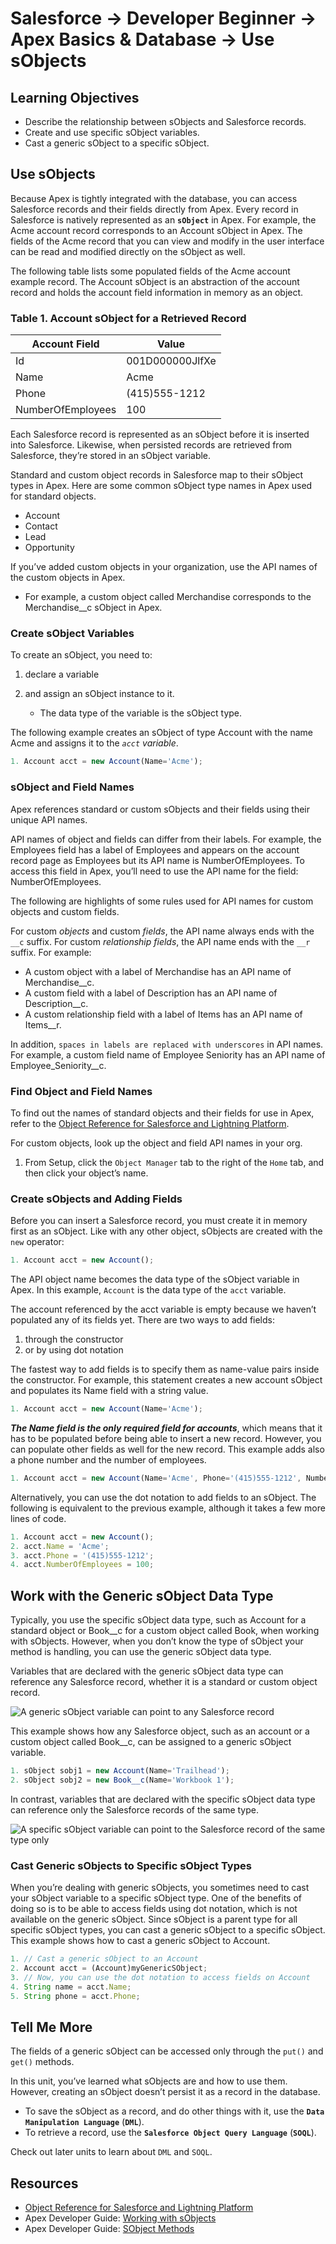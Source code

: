 # Salesforce -> Developer Beginner -> Apex Basics & Database -> Use sObjects

## Learning Objectives

- Describe the relationship between sObjects and Salesforce records.
- Create and use specific sObject variables.
- Cast a generic sObject to a specific sObject.

## Use sObjects

Because Apex is tightly integrated with the database, you can access Salesforce records and their fields directly from Apex. Every record in Salesforce is natively represented as an **`sObject`** in Apex. For example, the Acme account record corresponds to an Account sObject in Apex. The fields of the Acme record that you can view and modify in the user interface can be read and modified directly on the sObject as well.

The following table lists some populated fields of the Acme account example record. The Account sObject is an abstraction of the account record and holds the account field information in memory as an object.

### Table 1. Account sObject for a Retrieved Record

| **Account Field** | **Value** |
| ------------- | ----- |
| Id | 001D000000JlfXe |
| Name | Acme |
| Phone | (415)555-1212 |
| NumberOfEmployees | 100 |

Each Salesforce record is represented as an sObject before it is inserted into Salesforce. Likewise, when persisted records are retrieved from Salesforce, they’re stored in an sObject variable.

Standard and custom object records in Salesforce map to their sObject types in Apex. Here are some common sObject type names in Apex used for standard objects.

- Account
- Contact
- Lead
- Opportunity

If you’ve added custom objects in your organization, use the API names of the custom objects in Apex.

- For example, a custom object called Merchandise corresponds to the Merchandise__c sObject in Apex.

### **Create sObject Variables**

To create an sObject, you need to:

1. declare a variable
2. and assign an sObject instance to it.

    - The data type of the variable is the sObject type.

The following example creates an sObject of type Account with the name Acme and assigns it to the *`acct` variable*.

```js
1. Account acct = new Account(Name='Acme');
```

### **sObject and Field Names**

Apex references standard or custom sObjects and their fields using their unique API names.

API names of object and fields can differ from their labels. For example, the Employees field has a label of Employees and appears on the account record page as Employees but its API name is NumberOfEmployees. To access this field in Apex, you’ll need to use the API name for the field: NumberOfEmployees.

The following are highlights of some rules used for API names for custom objects and custom fields.

For custom *objects* and custom *fields*, the API name always ends with the `__c` suffix. For custom *relationship fields*, the API name ends with the `__r` suffix. For example:

- A custom object with a label of Merchandise has an API name of Merchandise__c.
- A custom field with a label of Description has an API name of Description__c.
- A custom relationship field with a label of Items has an API name of Items__r.

In addition, `spaces in labels are replaced with underscores` in API names. For example, a custom field name of Employee Seniority has an API name of Employee_Seniority__c.

### **Find Object and Field Names**

To find out the names of standard objects and their fields for use in Apex, refer to the [Object Reference for Salesforce and Lightning Platform](https://developer.salesforce.com/docs/atlas.en-us.224.0.object_reference.meta/object_reference/).

For custom objects, look up the object and field API names in your org.

1. From Setup, click the `Object Manager` tab to the right of the `Home` tab, and then click your object’s name.

### **Create sObjects and Adding Fields**

Before you can insert a Salesforce record, you must create it in memory first as an sObject. Like with any other object, sObjects are created with the `new` operator:

```js
1. Account acct = new Account();
```

The API object name becomes the data type of the sObject variable in Apex. In this example, `Account` is the data type of the `acct` variable.

The account referenced by the acct variable is empty because we haven’t populated any of its fields yet. There are two ways to add fields:

1. through the constructor
2. or by using dot notation

The fastest way to add fields is to specify them as name-value pairs inside the constructor. For example, this statement creates a new account sObject and populates its Name field with a string value.

```js
1. Account acct = new Account(Name='Acme');
```

***The Name field is the only required field for accounts***, which means that it has to be populated before being able to insert a new record. However, you can populate other fields as well for the new record. This example adds also a phone number and the number of employees.

```js
1. Account acct = new Account(Name='Acme', Phone='(415)555-1212', NumberOfEmployees=100);
```

Alternatively, you can use the dot notation to add fields to an sObject. The following is equivalent to the previous example, although it takes a few more lines of code.

```js
1. Account acct = new Account();
2. acct.Name = 'Acme';
3. acct.Phone = '(415)555-1212';
4. acct.NumberOfEmployees = 100;
```

## Work with the Generic sObject Data Type

Typically, you use the specific sObject data type, such as Account for a standard object or Book__c for a custom object called Book, when working with sObjects. However, when you don’t know the type of sObject your method is handling, you can use the generic sObject data type.

Variables that are declared with the generic sObject data type can reference any Salesforce record, whether it is a standard or custom object record.

![A generic sObject variable can point to any Salesforce record](/Developer-Beginner/Apex-Basics-and-Database/Use-sObjects/assets/generic-sObject-variable.png)

This example shows how any Salesforce object, such as an account or a custom object called Book__c, can be assigned to a generic sObject variable.

```js
1. sObject sobj1 = new Account(Name='Trailhead');
2. sObject sobj2 = new Book__c(Name='Workbook 1');
```

In contrast, variables that are declared with the specific sObject data type can reference only the Salesforce records of the same type.

![A specific sObject variable can point to the Salesforce record of the same type only](/Developer-Beginner/Apex-Basics-and-Database/Use-sObjects/assets/specific-sObject-variables.png)

### Cast Generic sObjects to Specific sObject Types

When you’re dealing with generic sObjects, you sometimes need to cast your sObject variable to a specific sObject type. One of the benefits of doing so is to be able to access fields using dot notation, which is not available on the generic sObject. Since sObject is a parent type for all specific sObject types, you can cast a generic sObject to a specific sObject. This example shows how to cast a generic sObject to Account.

```js
1. // Cast a generic sObject to an Account
2. Account acct = (Account)myGenericSObject;
3. // Now, you can use the dot notation to access fields on Account
4. String name = acct.Name;
5. String phone = acct.Phone;
```

## Tell Me More

The fields of a generic sObject can be accessed only through the `put()` and `get()` methods.

In this unit, you’ve learned what sObjects are and how to use them. However, creating an sObject doesn’t persist it as a record in the database.

- To save the sObject as a record, and do other things with it, use the **`Data Manipulation Language`** (**`DML`**).
- To retrieve a record, use the **`Salesforce Object Query Language`** (**`SOQL`**).

Check out later units to learn about `DML` and `SOQL`.

## Resources

- [Object Reference for Salesforce and Lightning Platform](https://developer.salesforce.com/docs/atlas.en-us.224.0.object_reference.meta/object_reference/)
- Apex Developer Guide: [Working with sObjects](https://developer.salesforce.com/docs/atlas.en-us.224.0.apexcode.meta/apexcode/langCon_apex_SObjects.htm)
- Apex Developer Guide: [SObject Methods](https://developer.salesforce.com/docs/atlas.en-us.224.0.apexcode.meta/apexcode/apex_methods_system_sobject.htm#apex_System_SObject_methods)
